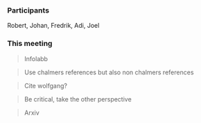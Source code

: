 ### Participants
Robert, Johan, Fredrik, Adi, Joel

### This meeting
> Infolabb

> Use chalmers references but also non chalmers references

> Cite wolfgang?

> Be critical, take the other perspective

> Arxiv
